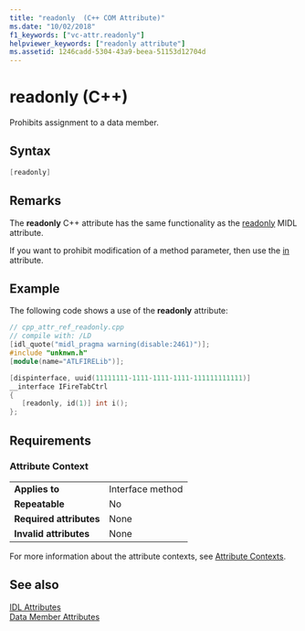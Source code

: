 ```yaml
---
title: "readonly  (C++ COM Attribute)"
ms.date: "10/02/2018"
f1_keywords: ["vc-attr.readonly"]
helpviewer_keywords: ["readonly attribute"]
ms.assetid: 1246cadd-5304-43a9-beea-51153d12704d
---
```

# readonly (C++)

Prohibits assignment to a data member.

## Syntax

```cpp
[readonly]
```

## Remarks

The **readonly** C++ attribute has the same functionality as the [readonly](/windows/win32/Midl/readonly) MIDL attribute.

If you want to prohibit modification of a method parameter, then use the [in](in-cpp.md) attribute.

## Example

The following code shows a use of the **readonly** attribute:

```cpp
// cpp_attr_ref_readonly.cpp
// compile with: /LD
[idl_quote("midl_pragma warning(disable:2461)")];
#include "unknwn.h"
[module(name="ATLFIRELib")];

[dispinterface, uuid(11111111-1111-1111-1111-111111111111)]
__interface IFireTabCtrl
{
   [readonly, id(1)] int i();
};
```

## Requirements

### Attribute Context

|||
|-|-|
|**Applies to**|Interface method|
|**Repeatable**|No|
|**Required attributes**|None|
|**Invalid attributes**|None|

For more information about the attribute contexts, see [Attribute Contexts](cpp-attributes-com-net.md#contexts).

## See also

[IDL Attributes](idl-attributes.md)<br/>
[Data Member Attributes](data-member-attributes.md)
